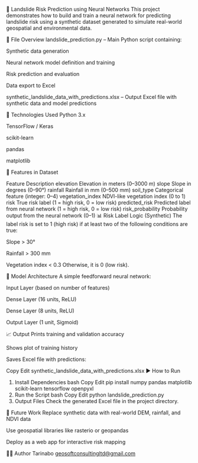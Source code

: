 🧠 Landslide Risk Prediction using Neural Networks
This project demonstrates how to build and train a neural network for predicting landslide risk using a synthetic dataset generated to simulate real-world geospatial and environmental data.

📁 File Overview
landslide_prediction.py – Main Python script containing:

Synthetic data generation

Neural network model definition and training

Risk prediction and evaluation

Data export to Excel

synthetic_landslide_data_with_predictions.xlsx – Output Excel file with synthetic data and model predictions

🔧 Technologies Used
Python 3.x

TensorFlow / Keras

scikit-learn

pandas

matplotlib

🧪 Features in Dataset

Feature	Description
elevation	Elevation in meters (0–3000 m)
slope	Slope in degrees (0–90°)
rainfall	Rainfall in mm (0–500 mm)
soil_type	Categorical feature (integer: 0–4)
vegetation_index	NDVI-like vegetation index (0 to 1)
risk	True risk label (1 = high risk, 0 = low risk)
predicted_risk	Predicted label from neural network (1 = high risk, 0 = low risk)
risk_probability	Probability output from the neural network (0–1)
📊 Risk Label Logic (Synthetic)
The label risk is set to 1 (high risk) if at least two of the following conditions are true:

Slope > 30°

Rainfall > 300 mm

Vegetation index < 0.3
Otherwise, it is 0 (low risk).

🧠 Model Architecture
A simple feedforward neural network:

Input Layer (based on number of features)

Dense Layer (16 units, ReLU)

Dense Layer (8 units, ReLU)

Output Layer (1 unit, Sigmoid)

📈 Output
Prints training and validation accuracy

Shows plot of training history

Saves Excel file with predictions:

Copy
Edit
synthetic_landslide_data_with_predictions.xlsx
▶️ How to Run
1. Install Dependencies
bash
Copy
Edit
pip install numpy pandas matplotlib scikit-learn tensorflow openpyxl
2. Run the Script
bash
Copy
Edit
python landslide_prediction.py
3. Output Files
Check the generated Excel file in the project directory.

🚀 Future Work
Replace synthetic data with real-world DEM, rainfall, and NDVI data

Use geospatial libraries like rasterio or geopandas

Deploy as a web app for interactive risk mapping

👨‍💻 Author
Tarinabo  geosoftconsultingltd@gmail.com 
